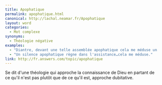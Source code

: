 ```yaml
---
title: Apophatique
permalink: apophatique.html
canonical: http://lachal.neamar.fr/Apophatique
layout: word
categories:
  - Mot complexe
synonyms:
  - Théologie négative
examples:
  - "Diantre, devant une telle assemblée apophatique cela me méduse un brin."
  - "Un silence apophatique règne dans l'assistance…cela me méduse."
link: http://fr.answers.com/topic/apophatique
---
```


Se dit d'une théologie qui approche la connaissance de Dieu en partant de ce qu'il n'est pas plutôt que de ce qu'il est, approche dubitative.

